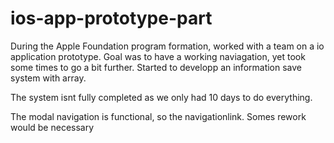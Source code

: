 # ios-app-prototype-part

During the Apple Foundation program formation, worked with a team on a io application prototype.
Goal was to have a working naviagation, yet took some times to go a bit further.
Started to developp an information save system with array.

The system isnt fully completed as we only had 10 days to do everything.

The modal navigation is functional, so the navigationlink.
Somes rework would be necessary
